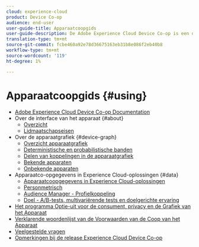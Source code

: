 ```yaml
---
cloud: experience-cloud
product: Device Co-op
audience: end-user
user-guide-title: Apparaatcoopgids
user-guide-description: De Adobe Experience Cloud Device Co-op is een digitale coöperatie waar deelnemende klanten koppelingsinformatie over apparaten delen. Deze informatie helpt hen waardevolle en verenigbare dwars-apparatenervaringen aan hun klanten leveren.
translation-type: tm+mt
source-git-commit: fcbe460a92e78d36675163eb31b8e086f2eb40b8
workflow-type: tm+mt
source-wordcount: '119'
ht-degree: 1%

---
```



# Apparaatcoopgids {#using}

+ [Adobe Experience Cloud Device Co-op Documentation](home.md)
+ Over de interface van het apparaat {#about}
   + [Overzicht](about/overview.md)
   + [Lidmaatschapseisen](about/requirements.md)
+ Over de apparaatgrafiek {#device-graph}
   + [Overzicht apparaatgrafiek](processes/device-graph-overview.md)
   + [Deterministische en probabilistische banden](processes/links.md)
   + [Delen van koppelingen in de apparaatgrafiek](processes/link-sharing.md)
   + [Bekende apparaten](processes/known-device.md)
   + [Onbekende apparaten](processes/unknown-device.md)
+ Apparaatco-opgegevens in Experience Cloud-oplossingen {#data}
   + [Apparaatcoopgegevens in Experience Cloud-oplossingen](other-solutions/other-solutions.md)
   + [Personmetrisch](other-solutions/people.md)
   + [Audience Manager - Profielkoppeling](other-solutions/proflie-link.md)
   + [Doel - A/B-tests, multivariërende tests en doelgerichte ervaring](other-solutions/target.md)
+ [Het programma Optie-uit voor de consument, privacy en de Grafiek van het Apparaat](privacy.md)
+ [Verklarende woordenlijst van de Voorwaarden van de Coop van het Apparaat](glossary.md)
+ [Veelgestelde vragen](faq.md)
+ [Opmerkingen bij de release Experience Cloud Device Co-op](release-notes.md)
